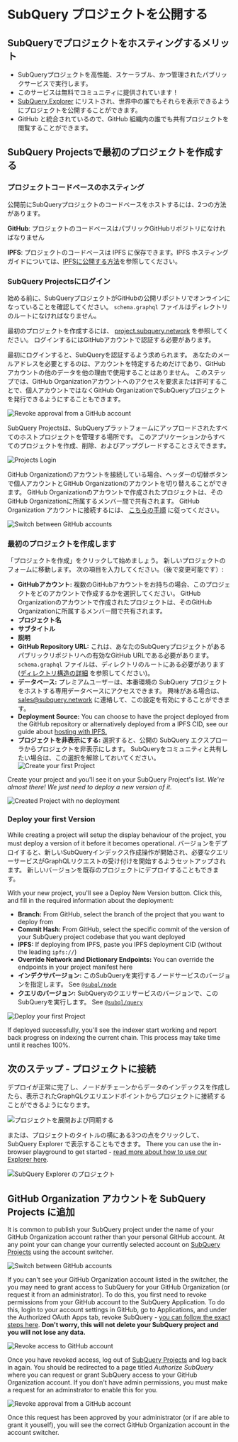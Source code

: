 # SubQuery プロジェクトを公開する

## SubQueryでプロジェクトをホスティングするメリット

- SubQueryプロジェクトを高性能、スケーラブル、かつ管理されたパブリックサービスで実行します。
- このサービスは無料でコミュニティに提供されています！
- [SubQuery Explorer](https://explorer.subquery.network) にリストされ、世界中の誰でもそれらを表示できるようにプロジェクトを公開することができます。
- GitHub と統合されているので、GitHub 組織内の誰でも共有プロジェクトを閲覧することができます。

## SubQuery Projectsで最初のプロジェクトを作成する

### プロジェクトコードベースのホスティング

公開前にSubQueryプロジェクトのコードベースをホストするには、2つの方法があります。

**GitHub**: プロジェクトのコードベースはパブリックGitHubリポジトリになければなりません

**IPFS**: プロジェクトのコードベースは IPFS に保存できます。IPFS ホスティングガイドについては、[IPFSに公開する方法](ipfs.md)を参照してください。

### SubQuery Projectsにログイン

始める前に、SubQueryプロジェクトがGitHubの公開リポジトリでオンラインになっていることを確認してください。 `schema.graphql` ファイルはディレクトリのルートになければなりません。

最初のプロジェクトを作成するには、 [project.subquery.network](https://project.subquery.network) を参照してください。 ログインするにはGitHubアカウントで認証する必要があります。

最初にログインすると、SubQueryを認証するよう求められます。 あなたのメールアドレスを必要とするのは、アカウントを特定するためだけであり、GitHubアカウントの他のデータを他の理由で使用することはありません。 このステップでは、GitHub Organizationアカウントへのアクセスを要求または許可することで、個人アカウントではなくGitHub OrganizationでSubQueryプロジェクトを発行できるようにすることもできます。

![Revoke approval from a GitHub account](/assets/img/project_auth_request.png)

SubQuery Projectsは、SubQueryプラットフォームにアップロードされたすべてのホストプロジェクトを管理する場所です。 このアプリケーションからすべてのプロジェクトを作成、削除、およびアップグレードすることさえできます。

![Projects Login](/assets/img/projects-dashboard.png)

GitHub Organizationのアカウントを接続している場合、ヘッダーの切替ボタンで個人アカウントとGitHub Organizationのアカウントを切り替えることができます。 GitHub Organizationのアカウントで作成されたプロジェクトは、そのGitHub Organizationに所属するメンバー間で共有されます。 GitHub Organization アカウントに接続するには、 [こちらの手順](#add-github-organization-account-to-subquery-projects) に従ってください。

![Switch between GitHub accounts](/assets/img/projects-account-switcher.png)

### 最初のプロジェクトを作成します

「プロジェクトを作成」をクリックして始めましょう。 新しいプロジェクトのフォームに移動します。 次の項目を入力してください。（後で変更可能です）:

- **GitHubアカウント:** 複数のGitHubアカウントをお持ちの場合、このプロジェクトをどのアカウントで作成するかを選択してください。 GitHub Organizationのアカウントで作成されたプロジェクトは、そのGitHub Organizationに所属するメンバー間で共有されます。
- **プロジェクト名**
- **サブタイトル**
- **説明**
- **GitHub Repository URL:** これは、あなたのSubQueryプロジェクトがあるパブリックリポジトリへの有効なGitHub URLである必要があります。 `schema.graphql` ファイルは、ディレクトリのルートにある必要があります ([ディレクトリ構造の詳細](../create/introduction.md#directory-structure) を参照してください)。
- **データベース:** プレミアムユーザーは、本番環境の SubQuery プロジェクトをホストする専用データベースにアクセスできます。 興味がある場合は、 [sales@subquery.network](mailto:sales@subquery.network) に連絡して、この設定を有効にすることができます。
- **Deployment Source:** You can choose to have the project deployed from the GitHub repository or alternatively deployed from a IPFS CID, see our guide about [hosting with IPFS.](ipfs.md)
- **プロジェクトを非表示にする:** 選択すると、公開の SubQuery エクスプローラからプロジェクトを非表示にします。 SubQueryをコミュニティと共有したい場合は、この選択を解除しておいてください。 ![Create your first Project](/assets/img/projects-create.png)

Create your project and you'll see it on your SubQuery Project's list. _We're almost there! We just need to deploy a new version of it._

![Created Project with no deployment](/assets/img/projects-no-deployment.png)

### Deploy your first Version

While creating a project will setup the display behaviour of the project, you must deploy a version of it before it becomes operational. バージョンをデプロイすると、新しいSubQueryインデックス作成操作が開始され、必要なクエリーサービスがGraphQLリクエストの受け付けを開始するようセットアップされます。 新しいバージョンを既存のプロジェクトにデプロイすることもできます。

With your new project, you'll see a Deploy New Version button. Click this, and fill in the required information about the deployment:

- **Branch:** From GitHub, select the branch of the project that you want to deploy from
- **Commit Hash:** From GitHub, select the specific commit of the version of your SubQuery project codebase that you want deployed
- **IPFS:** If deploying from IPFS, paste you IPFS deployment CID (without the leading `ipfs://`)
- **Override Network and Dictionary Endpoints:** You can override the endpoints in your project manifest here
- **インデクサバージョン:** このSubQueryを実行するノードサービスのバージョンを指定します。 See [`@subql/node`](https://www.npmjs.com/package/@subql/node)
- **クエリのバージョン:** SubQueryのクエリサービスのバージョンで、このSubQueryを実行します。 See [`@subql/query`](https://www.npmjs.com/package/@subql/query)

![Deploy your first Project](https://static.subquery.network/media/projects/projects-first-deployment.png)

If deployed successfully, you'll see the indexer start working and report back progress on indexing the current chain. This process may take time until it reaches 100%.

## 次のステップ - プロジェクトに接続

デプロイが正常に完了し、ノードがチェーンからデータのインデックスを作成したら、表示されたGraphQLクエリエンドポイントからプロジェクトに接続することができるようになります。

![プロジェクトを展開および同期する](/assets/img/projects-deploy-sync.png)

または、プロジェクトのタイトルの横にある3つの点をクリックして、SubQuery Explorer で表示することもできます。 There you can use the in-browser playground to get started - [read more about how to use our Explorer here](../query/query.md).

![SubQuery Explorer のプロジェクト](/assets/img/projects-explorer.png)

## GitHub Organization アカウントを SubQuery Projects に追加

It is common to publish your SubQuery project under the name of your GitHub Organization account rather than your personal GitHub account. At any point your can change your currently selected account on [SubQuery Projects](https://project.subquery.network) using the account switcher.

![Switch between GitHub accounts](/assets/img/projects-account-switcher.png)

If you can't see your GitHub Organization account listed in the switcher, the you may need to grant access to SubQuery for your GitHub Organization (or request it from an administrator). To do this, you first need to revoke permissions from your GitHub account to the SubQuery Application. To do this, login to your account settings in GitHub, go to Applications, and under the Authorized OAuth Apps tab, revoke SubQuery - [you can follow the exact steps here](https://docs.github.com/en/github/authenticating-to-github/keeping-your-account-and-data-secure/reviewing-your-authorized-applications-oauth). **Don't worry, this will not delete your SubQuery project and you will not lose any data.**

![Revoke access to GitHub account](/assets/img/project_auth_revoke.png)

Once you have revoked access, log out of [SubQuery Projects](https://project.subquery.network) and log back in again. You should be redirected to a page titled _Authorize SubQuery_ where you can request or grant SubQuery access to your GitHub Organization account. If you don't have admin permissions, you must make a request for an adminstrator to enable this for you.

![Revoke approval from a GitHub account](/assets/img/project_auth_request.png)

Once this request has been approved by your administrator (or if are able to grant it youself), you will see the correct GitHub Organization account in the account switcher.
